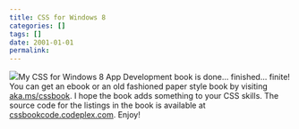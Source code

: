 ```yaml
---
title: CSS for Windows 8
categories: []
tags: []
date: 2001-01-01
permalink: 
---
```


![](http://codefoster.blob.core.windows.net/site/image/77e70d31a5cc4bdb8dd5b55eccc15a31/cssbook_01_1.png)My CSS for Windows 8 App Development book is done... finished... finite! You can get an ebook or an old fashioned paper style book by visiting [aka.ms/cssbook](http://aka.ms/cssbook). I hope the book adds something to your CSS skills. The source code for the listings in the book is available at [cssbookcode.codeplex.com](http://cssbookcode.codeplex.com). Enjoy!